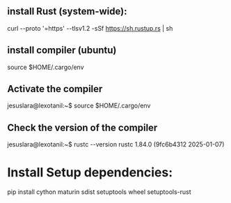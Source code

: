 ## install Rust (system-wide):

curl --proto '=https' --tlsv1.2 -sSf https://sh.rustup.rs | sh


## install compiler (ubuntu)
source $HOME/.cargo/env

## Activate the compiler
jesuslara@lexotanil:~$ source $HOME/.cargo/env

## Check the version of the compiler
jesuslara@lexotanil:~$ rustc --version
rustc 1.84.0 (9fc6b4312 2025-01-07)

# Install Setup dependencies:
pip install cython maturin sdist setuptools wheel setuptools-rust
